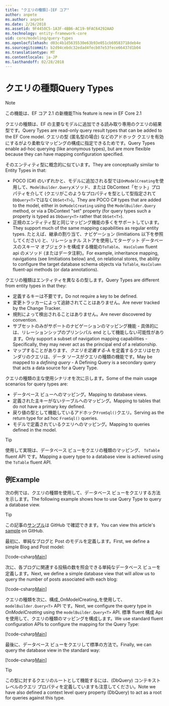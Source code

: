 ```yaml
---
title: "クエリの種類]-[EF コア"
author: anpete
ms.author: anpete
ms.date: 2/26/2018
ms.assetid: 9F4450C5-1A3F-4BB6-AC19-9FAC64292AAD
ms.technology: entity-framework-core
uid: core/modeling/query-types
ms.openlocfilehash: d03c4b1d5635530e63b93e051cb69583718deb4e
ms.sourcegitcommit: b2d94cebdc32edad4fecb07e53fece66437d1b04
ms.translationtype: MT
ms.contentlocale: ja-JP
ms.lasthandoff: 02/28/2018
---
```

# <a name="query-types"></a><span data-ttu-id="7fd7e-102">クエリの種類</span><span class="sxs-lookup"><span data-stu-id="7fd7e-102">Query Types</span></span>
> [!NOTE]
> <span data-ttu-id="7fd7e-103">この機能は、EF コア 2.1 の新機能</span><span class="sxs-lookup"><span data-stu-id="7fd7e-103">This feature is new in EF Core 2.1</span></span>

<span data-ttu-id="7fd7e-104">クエリの種類は、EF の主要なモデルに追加できる読み取り専用のクエリの結果型です。</span><span class="sxs-lookup"><span data-stu-id="7fd7e-104">Query Types are read-only query result types that can be added to the EF Core model.</span></span> <span data-ttu-id="7fd7e-105">クエリの型 (匿名型の場合) などのアドホック クエリを有効にするがより柔軟なマッピングの構成に指定できるためです。</span><span class="sxs-lookup"><span data-stu-id="7fd7e-105">Query Types enable ad-hoc querying (like anonymous types), but are more flexible because they can have mapping configuration specified.</span></span>

<span data-ttu-id="7fd7e-106">そのエンティティ型に概念的に似ています。</span><span class="sxs-lookup"><span data-stu-id="7fd7e-106">They are conceptually similar to Entity Types in that:</span></span>

- <span data-ttu-id="7fd7e-107">POCO (C#) のいずれかと、モデルに追加される型では```OnModelCreating```を使用して、```ModelBuilder.Query```メソッド、または DbContext「セット」プロパティを介して (クエリがこのようなプロパティを型として型指定されて```DbQuery<T>```ではなく```DbSet<T>```)。</span><span class="sxs-lookup"><span data-stu-id="7fd7e-107">They are POCO C# types that are added to the model, either in ```OnModelCreating``` using the ```ModelBuilder.Query``` method, or via a DbContext "set" property (for query types such a property is typed as ```DbQuery<T>``` rather that ```DbSet<T>```).</span></span>
- <span data-ttu-id="7fd7e-108">正規のエンティティ型と同じマッピング機能の多くをサポートしています。</span><span class="sxs-lookup"><span data-stu-id="7fd7e-108">They support much of the same mapping capabilities as regular entity types.</span></span> <span data-ttu-id="7fd7e-109">たとえば、継承の割り当て、ナビゲーション (limitiations 以下を参照してください) と、リレーショナル ストアを使用してターゲット データベースのスキーマ オブジェクトを構成する機能の```ToTable```、 ```HasColumn``` fluent api のメソッド (またはデータ注釈)。</span><span class="sxs-lookup"><span data-stu-id="7fd7e-109">For example, inheritance mapping, navigations (see limitiations below) and, on relational stores, the ability to configure the target database schema objects via ```ToTable```, ```HasColumn``` fluent-api methods (or data annotations).</span></span>

<span data-ttu-id="7fd7e-110">クエリの種類はエンティティを異なるの型します。</span><span class="sxs-lookup"><span data-stu-id="7fd7e-110">Query Types are different from entity types in that they:</span></span>

- <span data-ttu-id="7fd7e-111">定義するキーは不要です。</span><span class="sxs-lookup"><span data-stu-id="7fd7e-111">Do not require a key to be defined.</span></span>
- <span data-ttu-id="7fd7e-112">変更トラッカーによって追跡されてことはありません。</span><span class="sxs-lookup"><span data-stu-id="7fd7e-112">Are never tracked by the Change Tracker.</span></span>
- <span data-ttu-id="7fd7e-113">規則によって検出されることはありません。</span><span class="sxs-lookup"><span data-stu-id="7fd7e-113">Are never discovered by convention.</span></span>
- <span data-ttu-id="7fd7e-114">サブセットのみがサポートのナビゲーションのマッピング機能 - 具体的には、リレーションシップのプリンシパル end として機能しない可能性があります。</span><span class="sxs-lookup"><span data-stu-id="7fd7e-114">Only support a subset of navigation mapping capabilities - Specifically, they may never act as the principal end of a relationship.</span></span>
- <span data-ttu-id="7fd7e-115">マップすることがあります、_クエリを定義する_-A を定義するクエリはセカンダリのクエリは、データ ソースがクエリの種類の機能です。</span><span class="sxs-lookup"><span data-stu-id="7fd7e-115">May be mapped to a _defining query_ - A Defining Query is a secondary query that acts a data source for a Query Type.</span></span>

<span data-ttu-id="7fd7e-116">クエリの種類の主な使用シナリオを次に示します。</span><span class="sxs-lookup"><span data-stu-id="7fd7e-116">Some of the main usage scenarios for query types are:</span></span>

- <span data-ttu-id="7fd7e-117">データベース ビューへのマッピング。</span><span class="sxs-lookup"><span data-stu-id="7fd7e-117">Mapping to database views.</span></span>
- <span data-ttu-id="7fd7e-118">定義された主キーがないテーブルへのマッピング。</span><span class="sxs-lookup"><span data-stu-id="7fd7e-118">Mapping to tables that do not have a primary key defined.</span></span>
- <span data-ttu-id="7fd7e-119">戻り値の型として機能しているアドホック```FromSql()```クエリ。</span><span class="sxs-lookup"><span data-stu-id="7fd7e-119">Serving as the return type for ad hoc ```FromSql()``` queries.</span></span>
- <span data-ttu-id="7fd7e-120">モデルで定義されているクエリへのマッピング。</span><span class="sxs-lookup"><span data-stu-id="7fd7e-120">Mapping to queries defined in the model.</span></span>

> [!TIP]
> <span data-ttu-id="7fd7e-121">使用して実現は、データベース ビューをクエリの種類のマッピング、 ```ToTable``` fluent API です。</span><span class="sxs-lookup"><span data-stu-id="7fd7e-121">Mapping a query type to a database view is achieved using the ```ToTable``` fluent API.</span></span>

## <a name="example"></a><span data-ttu-id="7fd7e-122">例</span><span class="sxs-lookup"><span data-stu-id="7fd7e-122">Example</span></span>

<span data-ttu-id="7fd7e-123">次の例では、クエリの種類を使用して、データベース ビューをクエリする方法を示します。</span><span class="sxs-lookup"><span data-stu-id="7fd7e-123">The following example shows how to use Query Type to query a database view.</span></span>

> [!TIP]
> <span data-ttu-id="7fd7e-124">この記事の[サンプル](https://github.com/aspnet/EntityFrameworkCore/tree/dev/samples/QueryTypes)は GitHub で確認できます。</span><span class="sxs-lookup"><span data-stu-id="7fd7e-124">You can view this article's [sample](https://github.com/aspnet/EntityFrameworkCore/tree/dev/samples/QueryTypes) on GitHub.</span></span>

<span data-ttu-id="7fd7e-125">最初に、単純なブログと Post のモデルを定義します。</span><span class="sxs-lookup"><span data-stu-id="7fd7e-125">First, we define a simple Blog and Post model:</span></span>

[!code-csharp[Main](../../../efcore-dev/samples/QueryTypes/Program.cs#Entities)]

<span data-ttu-id="7fd7e-126">次に、各ブログに関連する投稿の数を照会できる単純なデータベース ビューを定義します。</span><span class="sxs-lookup"><span data-stu-id="7fd7e-126">Next, we define a simple database view that will allow us to query the number of posts associated with each blog:</span></span>

[!code-csharp[Main](../../../efcore-dev/samples/QueryTypes/Program.cs#View)]

<span data-ttu-id="7fd7e-127">クエリの種類を次に、構成_OnModelCreating_を使用して、 ```modelBuilder.Query<T>``` API です。</span><span class="sxs-lookup"><span data-stu-id="7fd7e-127">Next, we configure the query type in _OnModelCreating_ using the ```modelBuilder.Query<T>``` API.</span></span>
<span data-ttu-id="7fd7e-128">標準 fluent 構成 Api を使用して、クエリの種類のマッピングを構成します。</span><span class="sxs-lookup"><span data-stu-id="7fd7e-128">We use standard fluent configuration APIs to configure the mapping for the Query Type:</span></span>

[!code-csharp[Main](../../../efcore-dev/samples/QueryTypes/Program.cs#Configuration)]

<span data-ttu-id="7fd7e-129">最後に、データベース ビューをクエリして標準の方法で。</span><span class="sxs-lookup"><span data-stu-id="7fd7e-129">Finally, we can query the database view in the standard way:</span></span>

[!code-csharp[Main](../../../efcore-dev/samples/QueryTypes/Program.cs#Query)]

> [!TIP]
> <span data-ttu-id="7fd7e-130">この型に対するクエリのルートとして機能するには、(DbQuery) コンテキスト レベルのクエリ プロパティを定義していますも注意してください。</span><span class="sxs-lookup"><span data-stu-id="7fd7e-130">Note we have also defined a context level query property (DbQuery) to act as a root for queries against this type.</span></span>

